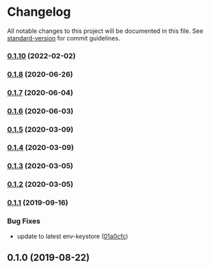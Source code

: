# Changelog

All notable changes to this project will be documented in this file. See [standard-version](https://github.com/conventional-changelog/standard-version) for commit guidelines.

### [0.1.10](https://github.com/davesters/rn-native-mqtt/compare/v0.1.8...v0.1.10) (2022-02-02)

### [0.1.8](https://github.com/davesters/rn-native-mqtt/compare/v0.1.7...v0.1.8) (2020-06-26)

### [0.1.7](https://github.com/davesters/rn-native-mqtt/compare/v0.1.6...v0.1.7) (2020-06-04)

### [0.1.6](https://github.com/davesters/rn-native-mqtt/compare/v0.1.5...v0.1.6) (2020-06-03)

### [0.1.5](https://github.com/davesters/rn-native-mqtt/compare/v0.1.4...v0.1.5) (2020-03-09)

### [0.1.4](https://github.com/davesters/rn-native-mqtt/compare/v0.1.3...v0.1.4) (2020-03-09)

### [0.1.3](https://github.com/davesters/rn-native-mqtt/compare/v0.1.2...v0.1.3) (2020-03-05)

### [0.1.2](https://github.com/davesters/rn-native-mqtt/compare/v0.1.1...v0.1.2) (2020-03-05)

### [0.1.1](https://github.com/davesters/rn-native-mqtt/compare/v0.1.0...v0.1.1) (2019-09-16)


### Bug Fixes

* update to latest env-keystore ([01a0cfc](https://github.com/davesters/rn-native-mqtt/commit/01a0cfc))

## 0.1.0 (2019-08-22)
